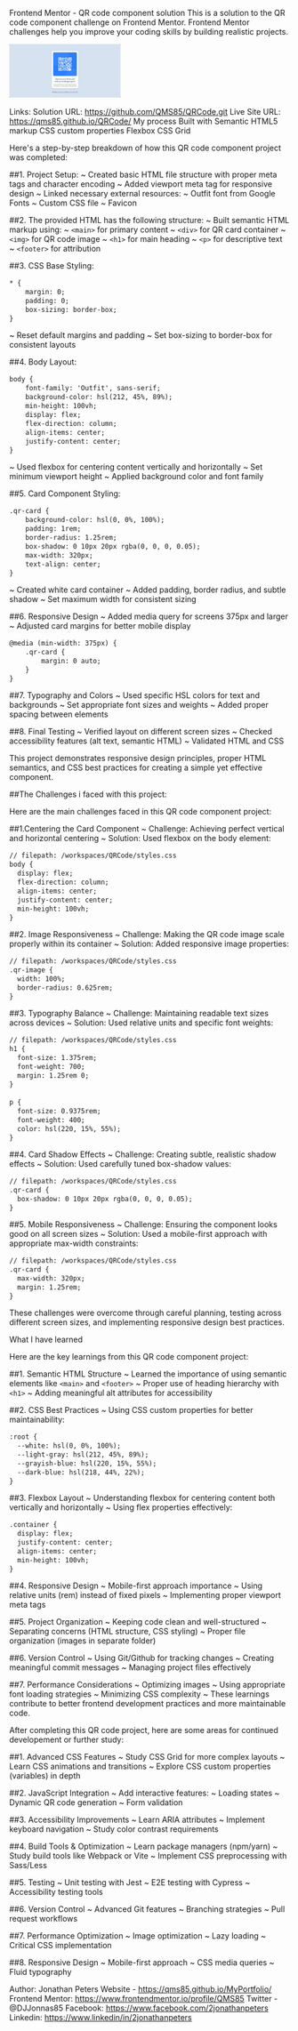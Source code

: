 Frontend Mentor - QR code component solution
This is a solution to the QR code component challenge on Frontend Mentor. 
Frontend Mentor challenges help you improve your coding skills by building realistic projects.

<a href="https://qms85.github.io/QRCode/">
<img src="qrcode.png" alt="QR-Code" width="200"/>
</a>

Links:
Solution URL: https://github.com/QMS85/QRCode.git
Live Site URL: https://qms85.github.io/QRCode/
My process
Built with
Semantic HTML5 markup
CSS custom properties
Flexbox
CSS Grid

Here's a step-by-step breakdown of how this QR code component project was completed:

##1. Project Setup:
~ Created basic HTML file structure with proper meta tags and character encoding
~ Added viewport meta tag for responsive design
~ Linked necessary external resources:
~ Outfit font from Google Fonts
~ Custom CSS file
~ Favicon

##2. The provided HTML has the following structure:
~ Built semantic HTML markup using:
~ ```<main>``` for primary content
~ ```<div>``` for QR card container
~ ```<img>``` for QR code image
~ ```<h1>``` for main heading
~ ```<p>``` for descriptive text
~ ```<footer>``` for attribution

##3. CSS Base Styling:
```
* {
    margin: 0;
    padding: 0;
    box-sizing: border-box;
}
```
~ Reset default margins and padding
~ Set box-sizing to border-box for consistent layouts

##4. Body Layout:
```
body {
    font-family: 'Outfit', sans-serif;
    background-color: hsl(212, 45%, 89%);
    min-height: 100vh;
    display: flex;
    flex-direction: column;
    align-items: center;
    justify-content: center;
}
```
~ Used flexbox for centering content vertically and horizontally
~ Set minimum viewport height
~ Applied background color and font family

##5. Card Component Styling:
```
.qr-card {
    background-color: hsl(0, 0%, 100%);
    padding: 1rem;
    border-radius: 1.25rem;
    box-shadow: 0 10px 20px rgba(0, 0, 0, 0.05);
    max-width: 320px;
    text-align: center;
}
```
~ Created white card container
~ Added padding, border radius, and subtle shadow
~ Set maximum width for consistent sizing

##6. Responsive Design
~ Added media query for screens 375px and larger
~ Adjusted card margins for better mobile display
```
@media (min-width: 375px) {
    .qr-card {
        margin: 0 auto;
    }
}
```
##7. Typography and Colors
~ Used specific HSL colors for text and backgrounds
~ Set appropriate font sizes and weights
~ Added proper spacing between elements

##8. Final Testing
~ Verified layout on different screen sizes
~ Checked accessibility features (alt text, semantic HTML)
~ Validated HTML and CSS

This project demonstrates responsive design principles, proper HTML semantics, and CSS best practices for creating a simple yet effective component.

##The Challenges i faced with this project:

Here are the main challenges faced in this QR code component project:

##1.Centering the Card Component
~ Challenge: Achieving perfect vertical and horizontal centering
~ Solution: Used flexbox on the body element:
```
// filepath: /workspaces/QRCode/styles.css
body {
  display: flex;
  flex-direction: column;
  align-items: center;
  justify-content: center;
  min-height: 100vh;
}
```

##2. Image Responsiveness
~ Challenge: Making the QR code image scale properly within its container
~ Solution: Added responsive image properties:
```
// filepath: /workspaces/QRCode/styles.css
.qr-image {
  width: 100%;
  border-radius: 0.625rem;
}
```

##3. Typography Balance
~ Challenge: Maintaining readable text sizes across devices
~ Solution: Used relative units and specific font weights:
```
// filepath: /workspaces/QRCode/styles.css
h1 {
  font-size: 1.375rem;
  font-weight: 700;
  margin: 1.25rem 0;
}

p {
  font-size: 0.9375rem;
  font-weight: 400;
  color: hsl(220, 15%, 55%);
}
```

##4. Card Shadow Effects
~ Challenge: Creating subtle, realistic shadow effects
~ Solution: Used carefully tuned box-shadow values:
```
// filepath: /workspaces/QRCode/styles.css
.qr-card {
  box-shadow: 0 10px 20px rgba(0, 0, 0, 0.05);
}
```

##5. Mobile Responsiveness
~ Challenge: Ensuring the component looks good on all screen sizes
~ Solution: Used a mobile-first approach with appropriate max-width constraints:
```
// filepath: /workspaces/QRCode/styles.css
.qr-card {
  max-width: 320px;
  margin: 1.25rem;
}
```

These challenges were overcome through careful planning, testing across different screen sizes, and implementing responsive design best practices.

What I have learned

Here are the key learnings from this QR code component project:

##1. Semantic HTML Structure
~ Learned the importance of using semantic elements like ```<main>``` and ```<footer>```
~ Proper use of heading hierarchy with ```<h1>```
~ Adding meaningful alt attributes for accessibility

##2. CSS Best Practices
~ Using CSS custom properties for better maintainability:
```
:root {
  --white: hsl(0, 0%, 100%);
  --light-gray: hsl(212, 45%, 89%);
  --grayish-blue: hsl(220, 15%, 55%);
  --dark-blue: hsl(218, 44%, 22%);
}
```

##3. Flexbox Layout
~ Understanding flexbox for centering content both vertically and horizontally
~ Using flex properties effectively:
```
.container {
  display: flex;
  justify-content: center;
  align-items: center;
  min-height: 100vh;
}
```

##4. Responsive Design
~ Mobile-first approach importance
~ Using relative units (rem) instead of fixed pixels
~ Implementing proper viewport meta tags

##5. Project Organization
~ Keeping code clean and well-structured
~ Separating concerns (HTML structure, CSS styling)
~ Proper file organization (images in separate folder)

##6. Version Control
~ Using Git/Github for tracking changes
~ Creating meaningful commit messages
~ Managing project files effectively

##7. Performance Considerations
~ Optimizing images
~ Using appropriate font loading strategies
~ Minimizing CSS complexity
~ These learnings contribute to better frontend development practices and more maintainable code.

After completing this QR code project, here are some areas for continued developement or further study:

##1. Advanced CSS Features
~ Study CSS Grid for more complex layouts
~ Learn CSS animations and transitions
~ Explore CSS custom properties (variables) in depth

##2. JavaScript Integration
~ Add interactive features:
~ Loading states
~ Dynamic QR code generation
~ Form validation

##3. Accessibility Improvements
~ Learn ARIA attributes
~ Implement keyboard navigation
~ Study color contrast requirements

##4. Build Tools & Optimization
~ Learn package managers (npm/yarn)
~ Study build tools like Webpack or Vite
~ Implement CSS preprocessing with Sass/Less

##5. Testing
~ Unit testing with Jest
~ E2E testing with Cypress
~ Accessibility testing tools

##6. Version Control
~ Advanced Git features
~ Branching strategies
~ Pull request workflows

##7. Performance Optimization
~ Image optimization
~ Lazy loading
~ Critical CSS implementation
  
##8. Responsive Design
~ Mobile-first approach
~ CSS media queries
~ Fluid typography


Author: Jonathan Peters
Website - https://qms85.github.io/MyPortfolio/
Frontend Mentor: https://www.frontendmentor.io/profile/QMS85
Twitter - @DJJonnas85
Facebook: https://www.facebook.com/2jonathanpeters
Linkedin: https://www.linkedin/in/2jonathanpeters


